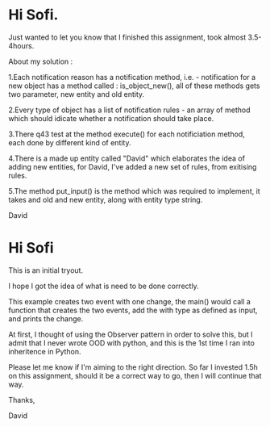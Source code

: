 # Hi Sofi.

Just wanted to let you know that I finished this assignment, took almost 3.5-4hours. 

About my solution :

1.Each notification reason has a notification method, i.e. - notification for a new object has a method called : is_object_new(), all of these methods gets two parameter, new entity and old entity.

2.Every type of object has a list of notification rules - an array of method which should idicate whether a notification should take place.

3.There q43 test at the method execute() for each notificiation method, each done by different kind of entity.

4.There is a made up entity called "David" which elaborates the idea of adding new entities, for David, I've added a new set of rules, from exitising rules.

5.The method put_input() is the method which was required to implement, it takes and old and new entity, along with entity type string.

David


# Hi Sofi

This is an initial tryout.

I hope I got the idea of what is need to be done correctly.

This example creates two event with one change, the main() would call a function that creates the two events, add the with type as defined as input, and prints the change.

At first, I thought of using the Observer pattern in order to solve this, but I admit that I never wrote OOD with python, and this is the 1st time I ran into inheritence in Python. 

Please let me know if I'm aiming to the right direction. So far I invested 1.5h on this assignment, should it be a correct way to go, then I will continue that way.

Thanks,

David

